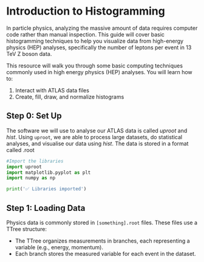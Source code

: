 # Introduction to Histogramming
In particle physics, analyzing the massive amount of data requires computer code rather than manual inspection. This guide will cover basic histogramming techniques to help you visualize data from high-energy physics (HEP) analyses, specifically the number of leptons per event in 13 TeV Z boson data.

This resource will walk you through some basic computing techniques commonly used in high energy physics (HEP) analyses. You will learn how to:

1. Interact with ATLAS data files
2. Create, fill, draw, and normalize histograms
    
## Step 0: Set Up
The software we will use to analyse our ATLAS data is called *uproot* and *hist*. Using `uproot`, we are able to process large datasets, do statistical analyses, and visualise our data using *hist*. The data is stored in a format called .root

```python
#Import the libraries
import uproot
import matplotlib.pyplot as plt
import numpy as np

print('✅ Libraries imported')
```

## Step 1: Loading Data

Physics data is commonly stored in `[something].root` files. These files use a TTree structure:
- The TTree organizes measurements in branches, each representing a variable (e.g., energy, momentum).
- Each branch stores the measured variable for each event in the dataset.